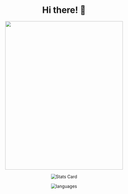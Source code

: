 

<H1 align="center">Hi there! 👋</H1>

<p align="center"><img src="https://media.giphy.com/media/lP8xu5t2DLGG045H8F/giphy.gif" width="382" height="480"  /></p>

<div align="center">

  ![Stats Card](https://github-readme-stats.vercel.app/api?username=willasm&show_icons=true&hide_title=true&theme=cobalt)

  ![languages](https://github-readme-stats.vercel.app/api/top-langs/?username=willasm&layout=compact&theme=cobalt)

</div>

<!--
**willasm/willasm** is a ✨ _special_ ✨ repository because its `README.md` (this file) appears on your GitHub profile.

Here are some ideas to get you started:

- 🔭 I’m currently working on ...
- 🌱 I’m currently learning ...
- 👯 I’m looking to collaborate on ...
- 🤔 I’m looking for help with ...
- 💬 Ask me about ...
- 📫 How to reach me: ...
- 😄 Pronouns: ...
- ⚡ Fun fact: ...
-->
